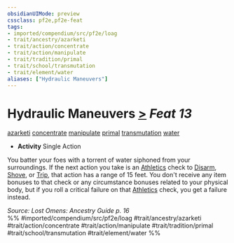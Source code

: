 ```yaml
---
obsidianUIMode: preview
cssclass: pf2e,pf2e-feat
tags:
- imported/compendium/src/pf2e/loag
- trait/ancestry/azarketi
- trait/action/concentrate
- trait/action/manipulate
- trait/tradition/primal
- trait/school/transmutation
- trait/element/water
aliases: ["Hydraulic Maneuvers"]
---
```

# Hydraulic Maneuvers  [>](chapter-9-playing-the-game.md#Actions "Single Action") *Feat 13*  
[azarketi](azarketi-loag.md)  [concentrate](concentrate.md)  [manipulate](manipulate.md)  [primal](primal.md)  [transmutation](transmutation.md)  [water](water.md)  

- **Activity** Single Action

You batter your foes with a torrent of water siphoned from your surroundings. If the next action you take is an [Athletics](../skills.md#Athletics) check to [Disarm](rules/actions/disarm.md), [Shove](rules/actions/shove.md), or [Trip](rules/actions/trip.md), that action has a range of 15 feet. You don't receive any item bonuses to that check or any circumstance bonuses related to your physical body, but if you roll a critical failure on that [Athletics](../skills.md#Athletics) check, you get a failure instead.

*Source: Lost Omens: Ancestry Guide p. 16*  
%% #imported/compendium/src/pf2e/loag #trait/ancestry/azarketi #trait/action/concentrate #trait/action/manipulate #trait/tradition/primal #trait/school/transmutation #trait/element/water %%